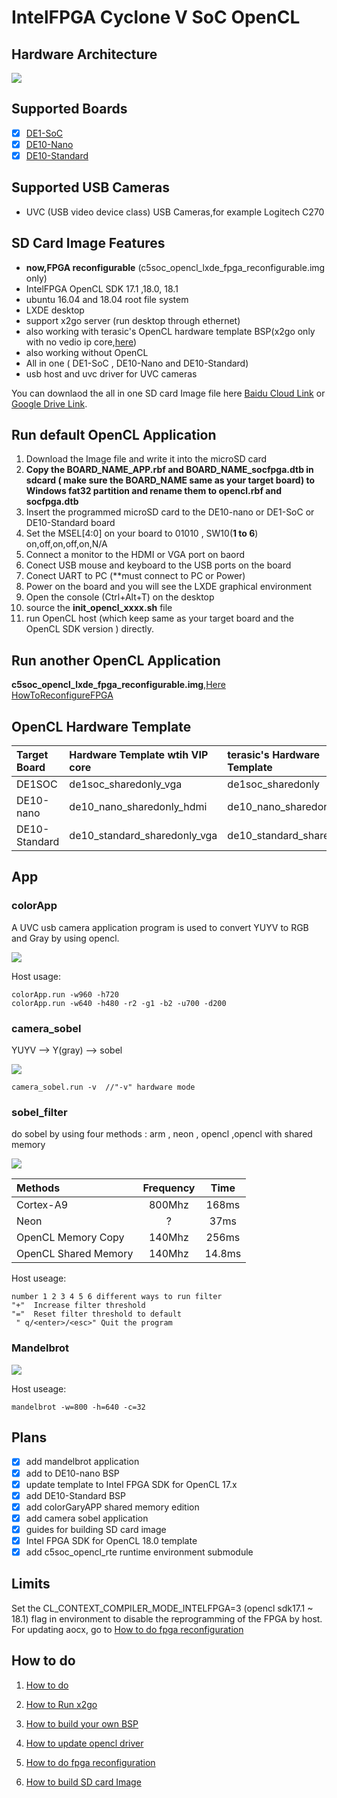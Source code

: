 # IntelFPGA Cyclone V SoC OpenCL

##  Hardware Architecture

![](documents/figure/arch.png)

## Supported Boards

- [x] [DE1-SoC](http://www.terasic.com.cn/cgi-bin/page/archive.pl?Language=China&CategoryNo=182&No=870)
- [x] [DE10-Nano](http://www.terasic.com.cn/cgi-bin/page/archive.pl?Language=China&CategoryNo=203&No=1048)
- [x] [DE10-Standard](http://www.terasic.com.cn/cgi-bin/page/archive.pl?Language=China&CategoryNo=182&No=1105)

## Supported USB Cameras

- UVC (USB video device class) USB Cameras,for example Logitech C270

## SD Card Image Features

- **now,FPGA reconfigurable** (c5soc_opencl_lxde_fpga_reconfigurable.img only)
- IntelFPGA OpenCL SDK 17.1 ,18.0, 18.1
- ubuntu 16.04 and 18.04 root file system
- LXDE desktop
- support x2go server (run desktop through ethernet)
- also working with terasic's OpenCL hardware template BSP(x2go only with no vedio ip core,[here](documents/HowToRunX2GO.md))
- also working without OpenCL
- All in one ( DE1-SoC , DE10-Nano and DE10-Standard)
- usb host and uvc driver for UVC cameras

You can downlaod the all in one SD card Image file here [Baidu Cloud Link](https://pan.baidu.com/s/1KDyexwHD39uyvcMDm0G97A) or [Google Drive Link](https://drive.google.com/open?id=1mAYHFvOw2xtgf-e8pntFCxCGOdaYNsgG).


## Run default OpenCL Application

1. Download the Image file and write it into the microSD card
2. **Copy the BOARD_NAME_APP.rbf and BOARD_NAME_socfpga.dtb in sdcard ( make sure the BOARD_NAME same as your target board) to Windows fat32 partition and rename them to opencl.rbf and socfpga.dtb**
3. Insert the programmed microSD card to the DE10-nano or DE1-SoC or DE10-Standard board 
4. Set the MSEL[4:0] on your board to 01010 , SW10(**1 to 6**) on,off,on,off,on,N/A
5. Connect a  monitor to the HDMI or VGA port on baord
6. Conect USB mouse and keyboard to the USB ports on the board
7. Conect UART to PC (**must connect to PC or Power)
8. Power on the board and you will see the LXDE graphical environment
9. Open the console (Ctrl+Alt+T) on the desktop 
10. source the **init_opencl_xxxx.sh** file 
11. run OpenCL host (which keep same as your target board and the OpenCL SDK version ) directly. 


## Run another OpenCL Application

 **c5soc_opencl_lxde_fpga_reconfigurable.img**,[Here HowToReconfigureFPGA](documents/HowToReconfigureFPGA.md#fpga-reconfiguration)

## OpenCL Hardware Template

| Target Board      | Hardware Template  wtih VIP core | terasic's Hardware Template |
| :--------         |:---------                        |:----------------------------|
| DE1SOC            | de1soc_sharedonly_vga            |de1soc_sharedonly            |
| DE10-nano         | de10_nano_sharedonly_hdmi        | de10_nano_sharedonly        |
| DE10-Standard     | de10_standard_sharedonly_vga     | de10_standard_sharedonly    |

## App
### colorApp

A UVC usb camera application program is used to convert YUYV to RGB and Gray by using opencl.

![](documents/figure/colorApp.png)

Host usage:

	colorApp.run -w960 -h720 
	colorApp.run -w640 -h480 -r2 -g1 -b2 -u700 -d200 

### camera_sobel
YUYV --> Y(gray) --> sobel 

![](documents/figure/camera_sobel.png)

	camera_sobel.run -v  //"-v" hardware mode

### sobel_filter

do sobel by using four methods : arm , neon , opencl ,opencl with shared memory

![](documents/figure/sobel.png)

| Methods              | Frequency |  Time     |
| :--------            |:---------:|:---------:|
| Cortex-A9            | 800Mhz    | 168ms     |
| Neon                 | ?         | 37ms      |
| OpenCL Memory Copy   | 140Mhz    | 256ms     |
| OpenCL Shared Memory | 140Mhz    | 14.8ms    |

Host useage:

	number 1 2 3 4 5 6 different ways to run filter
	"+"  Increase filter threshold
	"="  Reset filter threshold to default
	 " q/<enter>/<esc>" Quit the program

### Mandelbrot

![](documents/figure/mandelbrot.png)

Host useage:

	mandelbrot -w=800 -h=640 -c=32

## Plans

- [x] add mandelbrot application
- [x] add to DE10-nano BSP
- [x] update template to Intel FPGA SDK for OpenCL 17.x
- [x] add DE10-Standard BSP
- [x] add colorGaryAPP shared memory edition
- [x] add camera sobel application
- [x] guides for building SD card image
- [x] Intel FPGA SDK for OpenCL 18.0 template
- [x] add c5soc_opencl_rte runtime environment submodule

## Limits

Set the CL_CONTEXT_COMPILER_MODE_INTELFPGA=3 (opencl sdk17.1 ~ 18.1) flag in environment to disable the reprogramming of the FPGA by host. For updating aocx, go to
[How to do fpga reconfiguration](documents/HowToReconfigureFPGA.md)

## How to do
1. [How to do](documents/HowToDo.md)

2. [How to Run x2go](documents/HowToRunX2GO.md)

3. [How to build your own BSP](documents/HowToBuildBSP.md)

4. [How to update opencl driver](documents/HowToBuildOpenCLDriver.md)

5. [How to do fpga reconfiguration](documents/HowToReconfigureFPGA.md)

5. [How to build SD card Image](documents/HowToBuildSDImage.md)
